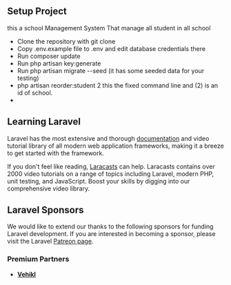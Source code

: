 ## Setup Project

this a school Management System That manage all student in all school 

- Clone the repository with git clone
- Copy .env.example file to .env and edit database credentials there
- Run composer update
- Run php artisan key:generate
- Run php artisan migrate --seed (it has some seeded data for your testing)
- php artisan reorder:student 2   this the fixed command line and (2) is an id of school.
- 
  




## Learning Laravel

Laravel has the most extensive and thorough [documentation](https://laravel.com/docs) and video tutorial library of all modern web application frameworks, making it a breeze to get started with the framework.

If you don't feel like reading, [Laracasts](https://laracasts.com) can help. Laracasts contains over 2000 video tutorials on a range of topics including Laravel, modern PHP, unit testing, and JavaScript. Boost your skills by digging into our comprehensive video library.

## Laravel Sponsors

We would like to extend our thanks to the following sponsors for funding Laravel development. If you are interested in becoming a sponsor, please visit the Laravel [Patreon page](https://patreon.com/taylorotwell).

### Premium Partners

- **[Vehikl](https://vehikl.com/)**
